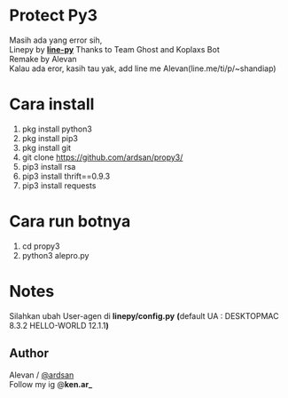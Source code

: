 # Protect Py3
Masih ada yang error sih, <br> Linepy by <b>[line-py](https://github.com/fadhiilrachman/line-py)</b> Thanks to Team Ghost and Koplaxs Bot <br> Remake by Alevan 
<br>Kalau ada eror, kasih tau yak, add line me Alevan(line.me/ti/p/~shandiap)
# Cara install

1. pkg install python3<br>
2. pkg install pip3<br>
3. pkg install git<br>
4. git clone https://github.com/ardsan/propy3/<br>
5. pip3 install rsa<br>
6. pip3 install thrift==0.9.3<br>
7. pip3 install requests<br>

# Cara run botnya

1. cd propy3<br>
2. python3 alepro.py<br>

# Notes
Silahkan ubah User-agen di <b>linepy/config.py</b> <b>(</b>default UA : DESKTOPMAC	8.3.2	HELLO-WORLD	12.1.1<b>)</b><br>
## Author
Alevan / [@ardsan](https://github.com/ardsan/propy3) <br> Follow my ig @<b>ken.ar_</b>

